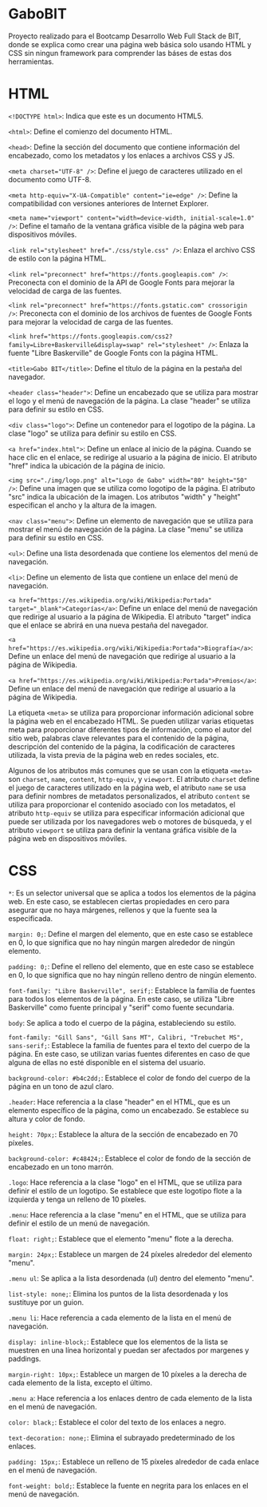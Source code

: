 # GaboBIT
Proyecto realizado para el Bootcamp Desarrollo Web Full Stack de BIT, donde se explica como crear una página web básica solo usando HTML y CSS sin ningun framework para comprender las báses de estas dos herramientas.




# HTML

`<!DOCTYPE html>`: Indica que este es un documento HTML5.

`<html>`: Define el comienzo del documento HTML.

`<head>`: Define la sección del documento que contiene información del encabezado, como los metadatos y los enlaces a archivos CSS y JS.

`<meta charset="UTF-8" />`: Define el juego de caracteres utilizado en el documento como UTF-8.

`<meta http-equiv="X-UA-Compatible" content="ie=edge" />`: Define la compatibilidad con versiones anteriores de Internet Explorer.

`<meta name="viewport" content="width=device-width, initial-scale=1.0" />`: Define el tamaño de la ventana gráfica visible de la página web para dispositivos móviles.

`<link rel="stylesheet" href="./css/style.css" />`: Enlaza el archivo CSS de estilo con la página HTML.

`<link rel="preconnect" href="https://fonts.googleapis.com" />`: Preconecta con el dominio de la API de Google Fonts para mejorar la velocidad de carga de las fuentes.

 `<link rel="preconnect" href="https://fonts.gstatic.com" crossorigin />`: Preconecta con el dominio de los archivos de fuentes de Google Fonts para mejorar la velocidad de carga de las fuentes.

 `<link href="https://fonts.googleapis.com/css2?family=Libre+Baskerville&display=swap" rel="stylesheet" />`: Enlaza la fuente "Libre Baskerville" de Google Fonts con la página HTML.

`<title>Gabo BIT</title>`: Define el título de la página en la pestaña del navegador.

`<header class="header">`: Define un encabezado que se utiliza para mostrar el logo y el menú de navegación de la página. La clase "header" se utiliza para definir su estilo en CSS.

`<div class="logo">`: Define un contenedor para el logotipo de la página. La clase "logo" se utiliza para definir su estilo en CSS.

`<a href="index.html">`: Define un enlace al inicio de la página. Cuando se hace clic en el enlace, se redirige al usuario a la página de inicio. El atributo "href" indica la ubicación de la página de inicio.

`<img src="./img/logo.png" alt="Logo de Gabo" width="80" height="50" />`: Define una imagen que se utiliza como logotipo de la página. El atributo "src" indica la ubicación de la imagen. Los atributos "width" y "height" especifican el ancho y la altura de la imagen.

`<nav class="menu">`: Define un elemento de navegación que se utiliza para mostrar el menú de navegación de la página. La clase "menu" se utiliza para definir su estilo en CSS.

`<ul>`: Define una lista desordenada que contiene los elementos del menú de navegación.

`<li>`: Define un elemento de lista que contiene un enlace del menú de navegación.

`<a href="https://es.wikipedia.org/wiki/Wikipedia:Portada" target="_blank">Categorías</a>`: Define un enlace del menú de navegación que redirige al usuario a la página de Wikipedia. El atributo "target" indica que el enlace se abrirá en una nueva pestaña del navegador.

`<a href="https://es.wikipedia.org/wiki/Wikipedia:Portada">Biografía</a>`: Define un enlace del menú de navegación que redirige al usuario a la página de Wikipedia.

`<a href="https://es.wikipedia.org/wiki/Wikipedia:Portada">Premios</a>`: Define un enlace del menú de navegación que redirige al usuario a la página de Wikipedia.

La etiqueta `<meta>` se utiliza para proporcionar información adicional sobre la página web en el encabezado HTML. Se pueden utilizar varias etiquetas meta para proporcionar diferentes tipos de información, como el autor del sitio web, palabras clave relevantes para el contenido de la página, descripción del contenido de la página, la codificación de caracteres utilizada, la vista previa de la página web en redes sociales, etc.

Algunos de los atributos más comunes que se usan con la etiqueta `<meta>` son `charset`, `name`, `content`, `http-equiv`, y `viewport`. El atributo `charset` define el juego de caracteres utilizado en la página web, el atributo `name` se usa para definir nombres de metadatos personalizados, el atributo `content` se utiliza para proporcionar el contenido asociado con los metadatos, el atributo `http-equiv` se utiliza para especificar información adicional que puede ser utilizada por los navegadores web o motores de búsqueda, y el atributo `viewport` se utiliza para definir la ventana gráfica visible de la página web en dispositivos móviles.

  
  # CSS



`*`: Es un selector universal que se aplica a todos los elementos de la página web. En este caso, se establecen ciertas propiedades en cero para asegurar que no haya márgenes, rellenos y que la fuente sea la especificada.

`margin: 0;`: Define el margen del elemento, que en este caso se establece en 0, lo que significa que no hay ningún margen alrededor de ningún elemento.

`padding: 0;`: Define el relleno del elemento, que en este caso se establece en 0, lo que significa que no hay ningún relleno dentro de ningún elemento.

`font-family: "Libre Baskerville", serif;`: Establece la familia de fuentes para todos los elementos de la página. En este caso, se utiliza "Libre Baskerville" como fuente principal y "serif" como fuente secundaria.

`body`: Se aplica a todo el cuerpo de la página, estableciendo su estilo.

`font-family: "Gill Sans", "Gill Sans MT", Calibri, "Trebuchet MS", sans-serif;`: Establece la familia de fuentes para el texto del cuerpo de la página. En este caso, se utilizan varias fuentes diferentes en caso de que alguna de ellas no esté disponible en el sistema del usuario.

`background-color: #b4c2dd;`: Establece el color de fondo del cuerpo de la página en un tono de azul claro.

`.header`: Hace referencia a la clase "header" en el HTML, que es un elemento específico de la página, como un encabezado. Se establece su altura y color de fondo.

`height: 70px;`: Establece la altura de la sección de encabezado en 70 píxeles.

`background-color: #c48424;`: Establece el color de fondo de la sección de encabezado en un tono marrón.

`.logo`: Hace referencia a la clase "logo" en el HTML, que se utiliza para definir el estilo de un logotipo. Se establece que este logotipo flote a la izquierda y tenga un relleno de 10 píxeles.
  
`.menu`: Hace referencia a la clase "menu" en el HTML, que se utiliza para definir el estilo de un menú de navegación.

`float: right;`: Establece que el elemento "menu" flote a la derecha.

`margin: 24px;`: Establece un margen de 24 píxeles alrededor del elemento "menu".

`.menu ul`: Se aplica a la lista desordenada (ul) dentro del elemento "menu".

`list-style: none;`: Elimina los puntos de la lista desordenada y los sustituye por un guion.

`.menu li`: Hace referencia a cada elemento de la lista en el menú de navegación.

`display: inline-block;`: Establece que los elementos de la lista se muestren en una línea horizontal y puedan ser afectados por margenes y paddings.

`margin-right: 10px;`: Establece un margen de 10 píxeles a la derecha de cada elemento de la lista, excepto el último.

`.menu a`: Hace referencia a los enlaces dentro de cada elemento de la lista en el menú de navegación.

`color: black;`: Establece el color del texto de los enlaces a negro.

`text-decoration: none;`: Elimina el subrayado predeterminado de los enlaces.

`padding: 15px;`: Establece un relleno de 15 píxeles alrededor de cada enlace en el menú de navegación.

`font-weight: bold;`: Establece la fuente en negrita para los enlaces en el menú de navegación.

